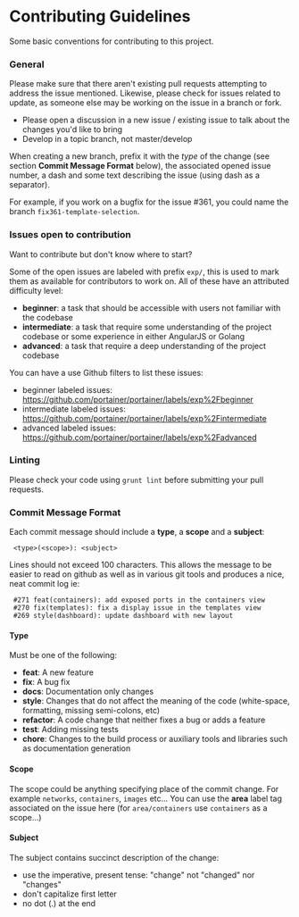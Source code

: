 # Contributing Guidelines

Some basic conventions for contributing to this project.

### General

Please make sure that there aren't existing pull requests attempting to address the issue mentioned. Likewise, please check for issues related to update, as someone else may be working on the issue in a branch or fork.

* Please open a discussion in a new issue / existing issue to talk about the changes you'd like to bring
* Develop in a topic branch, not master/develop

When creating a new branch, prefix it with the *type* of the change (see section **Commit Message Format** below), the associated opened issue number, a dash and some text describing the issue (using dash as a separator).

For example, if you work on a bugfix for the issue #361, you could name the branch `fix361-template-selection`.

### Issues open to contribution

Want to contribute but don't know where to start?

Some of the open issues are labeled with prefix `exp/`, this is used to mark them as available for contributors to work on. All of these have an attributed difficulty level:

* **beginner**: a task that should be accessible with users not familiar with the codebase
* **intermediate**: a task that require some understanding of the project codebase or some experience in
either AngularJS or Golang
* **advanced**: a task that require a deep understanding of the project codebase

You can have a use Github filters to list these issues:

* beginner labeled issues: https://github.com/portainer/portainer/labels/exp%2Fbeginner
* intermediate labeled issues: https://github.com/portainer/portainer/labels/exp%2Fintermediate
* advanced labeled issues: https://github.com/portainer/portainer/labels/exp%2Fadvanced

### Linting

Please check your code using `grunt lint` before submitting your pull requests.

### Commit Message Format

Each commit message should include a **type**, a **scope** and a **subject**:

```
 <type>(<scope>): <subject>
```

Lines should not exceed 100 characters. This allows the message to be easier to read on github as well as in various git tools and produces a nice, neat commit log ie:

```
 #271 feat(containers): add exposed ports in the containers view
 #270 fix(templates): fix a display issue in the templates view
 #269 style(dashboard): update dashboard with new layout
```

#### Type

Must be one of the following:

* **feat**: A new feature
* **fix**: A bug fix
* **docs**: Documentation only changes
* **style**: Changes that do not affect the meaning of the code (white-space, formatting, missing
  semi-colons, etc)
* **refactor**: A code change that neither fixes a bug or adds a feature
* **test**: Adding missing tests
* **chore**: Changes to the build process or auxiliary tools and libraries such as documentation
  generation

#### Scope

The scope could be anything specifying place of the commit change. For example `networks`,
`containers`, `images` etc...
You can use the **area** label tag associated on the issue here (for `area/containers` use `containers` as a scope...)

#### Subject

The subject contains succinct description of the change:

* use the imperative, present tense: "change" not "changed" nor "changes"
* don't capitalize first letter
* no dot (.) at the end
